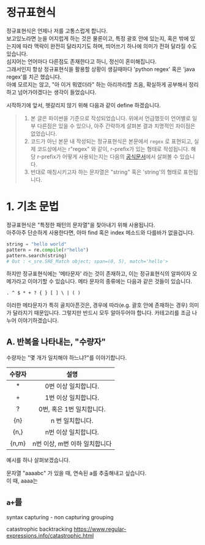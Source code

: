 
# 정규표현식

정규표현식은 언제나 저를 고통스럽게 합니다.   
보고있노라면 눈을 어지럽게 하는 것은 물론이고, 특정 괄호 안에 있는지, 혹은 밖에 있는지에 따라 맥락이 완전히 달라지기도 하며, 띄어쓰기 하나에 의미가 전혀 달라질 수도 있습니다.  
심지어는 언어마다 다른점도 존재한다고 하니, 정신이 혼미해집니다.  
그래서인지 항상 정규표현식을 활용할 상황이 생길때마다 'python regex' 혹은 'java regex'를 치곤 했습니다.  
아예 모르지는 않고, "아 이거 뭐였더라" 하는 아리까리할 즈음, 확실하게 공부해서 정리하고 넘어가야겠다는 생각이 들었습니다.

시작하기에 앞서, 헷갈리지 않기 위해 다음과 같이 define 하겠습니다.

> 1. 본 글은 파이썬을 기준으로 작성되었습니다. 위에서 언급했듯이 언어별로 일부 다른점은 있을 수 있으나, 아주 간략하게 살펴본 결과 치명적인 차이점은 없었습니다. 
> 2. 코드가 아닌 본문 내 작성되는 정규표현식은 본문에서 `regex` 로 표현되고, 실제 코드상에서는 r"regex" 와 같이, r-prefix가 있는 형태로 작성됩니다. 해당 r-prefix가 어떻게 사용되는지는 다음의 [공식문서](https://docs.python.org/ko/3/howto/regex.html#the-backslash-plague)에서 살펴볼 수 있습니다.
> 3. 반대로 매칭시키고자 하는 문자열은 "string" 혹은 'string'의 형태로 표현됩니다.

# 1. 기초 문법

정규표현식은 "특정한 패턴의 문자열"을 찾아내기 위해 사용됩니다.  
아주아주 단순하게 사용한다면, 아마 find 혹은 index 메소드와 다를바가 없을겁니다.

```python
string = "hello world"
pattern = re.compile(r"hello")
pattern.search(string)
# Out : <_sre.SRE_Match object; span=(0, 5), match='hello'>
```

하지만 정규표현식에는 '메타문자' 라는 것이 존재하고, 이는 정규표현식의 알파이자 오메가라고 이야기할 수 있습니다. 메타 문자의 종류에는 다음과 같은 것들이 있습니다.

```
. ^ $ * + ? { } [ ] \ | ( )
```

이러한 메타문자가 특히 골치아픈것은, 경우에 따라(e.g. 괄호 안에 존재하는 경우) 의미가 달라지기 때문입니다. 그렇지만 반드시 모두 알아두어야 합니다. 카테고리를 조금 나누어 이야기하겠습니다.

## A. 반복을 나타내는, "수량자"

수량자는 "몇 개가 일치해야 하느냐?"를 이야기합니다.

|수량자|설명|
|:--:|:--:|
|*| 0번 이상 일치합니다.|
|+| 1번 이상 일치합니다.|
|?| 0번, 혹은 1번 일치합니다.|
|{n}|n 번 일치합니다.|
|{n,}|n번 이상 일치합니다.|
{n,m}|n번 이상, m번 이하 일치합니다|

예시를 하나 살펴보겠습니다.

문자열 "aaaabc" 가 있을 때, 연속된 a를 추출해내고 싶습니다.   
이 때, aaaa는 


`a+`를 
----
syntax
capturing - non capturing
grouping

catastrophic backtracking
https://www.regular-expressions.info/catastrophic.html